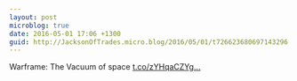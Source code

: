 ```yaml
---
layout: post
microblog: true
date: 2016-05-01 17:06 +1300
guid: http://JacksonOfTrades.micro.blog/2016/05/01/t726623680697143296.html
---
```

Warframe: The Vacuum of space [t.co/zYHqaCZYg...](https://t.co/zYHqaCZYgf)
